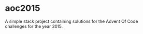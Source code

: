 # aoc2015
A simple stack project containing solutions for the Advent Of Code challenges for the year 2015.
